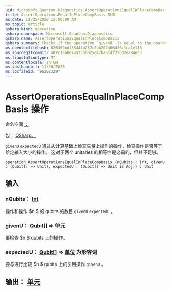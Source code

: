 ```yaml
---
uid: Microsoft.Quantum.Diagnostics.AssertOperationsEqualInPlaceCompBasis
title: AssertOperationsEqualInPlaceCompBasis 操作
ms.date: 11/25/2020 12:00:00 AM
ms.topic: article
qsharp.kind: operation
qsharp.namespace: Microsoft.Quantum.Diagnostics
qsharp.name: AssertOperationsEqualInPlaceCompBasis
qsharp.summary: Checks if the operation `givenU` is equal to the operation `expectedU` on the given input size  by checking the action of the operations only on the vectors from the computational basis. This is a necessary, but not sufficient, condition for the equality of two unitaries.
ms.openlocfilehash: 826369bdf3544fb257c2bb202466426c1ca1e113
ms.sourcegitcommit: a87c1aa8e7453360025e47ba614f25b02ea84ec3
ms.translationtype: MT
ms.contentlocale: zh-CN
ms.lasthandoff: 11/26/2020
ms.locfileid: "96202339"
---
```

# <a name="assertoperationsequalinplacecompbasis-operation"></a>AssertOperationsEqualInPlaceCompBasis 操作

命名空间 [：](xref:Microsoft.Quantum.Diagnostics)

包： [QSharp。](https://nuget.org/packages/Microsoft.Quantum.QSharp.Core)


`givenU` `expectedU` 通过从计算基础上检查矢量上操作的操作，检查操作是否等于给定输入大小的操作。
这对于两个 unitaries 的相等性是必需的，但并不足够。

```qsharp
operation AssertOperationsEqualInPlaceCompBasis (nQubits : Int, givenU : (Qubit[] => Unit), expectedU : (Qubit[] => Unit is Adj)) : Unit
```


## <a name="input"></a>输入

### <a name="nqubits--int"></a>nQubits： [Int](xref:microsoft.quantum.lang-ref.int)

操作和操作 $n $ 的 qubits 的数目 `givenU` `expectedU` 。


### <a name="givenu--qubit--unit"></a>givenU： [Qubit](xref:microsoft.quantum.lang-ref.qubit)[] => [单元](xref:microsoft.quantum.lang-ref.unit) 

要检查 $n $ qubits 上的操作。


### <a name="expectedu--qubit--unit--is-adj"></a>expectedU： [Qubit](xref:microsoft.quantum.lang-ref.qubit)[] => [单位](xref:microsoft.quantum.lang-ref.unit)  为形容词

要与进行比较 $n $ qubits 上的引用操作 `givenU` 。



## <a name="output--unit"></a>输出： [单元](xref:microsoft.quantum.lang-ref.unit)

